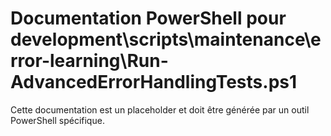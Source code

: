 # Documentation PowerShell pour development\scripts\maintenance\error-learning\Run-AdvancedErrorHandlingTests.ps1

Cette documentation est un placeholder et doit être générée par un outil PowerShell spécifique.
